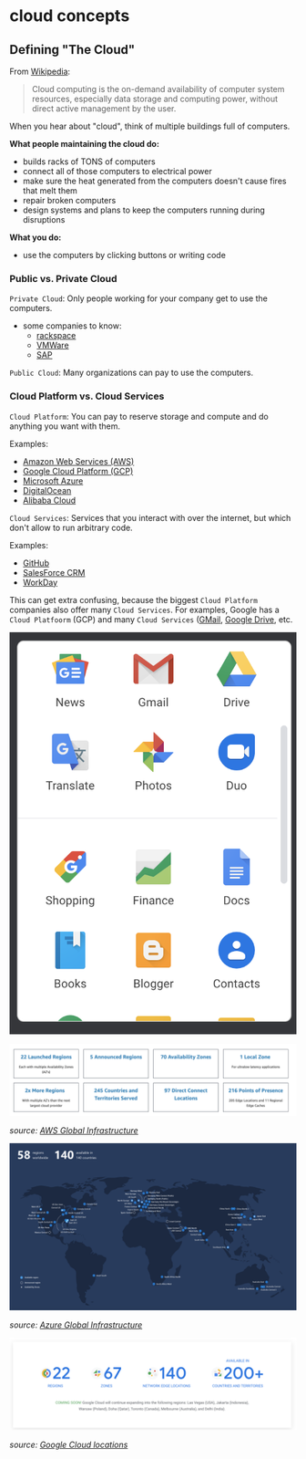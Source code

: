 # cloud concepts

## Defining "The Cloud"

From [Wikipedia](https://en.wikipedia.org/wiki/Cloud_computing):

> Cloud computing is the on-demand availability of computer system resources, especially data storage and computing power, without direct active management by the user.

When you hear about "cloud", think of multiple buildings full of computers.

**What people maintaining the cloud do:**

* builds racks of TONS of computers
* connect all of those computers to electrical power
* make sure the heat generated from the computers doesn't cause fires that melt them
* repair broken computers
* design systems and plans to keep the computers running during disruptions

**What you do:**

* use the computers by clicking buttons or writing code

### Public vs. Private Cloud

`Private Cloud`: Only people working for your company get to use the computers.

* some companies to know:
    - [rackspace](https://www.rackspace.com/)
    - [VMWare](https://www.vmware.com/)
    - [SAP](https://www.sap.com/products/hana-enterprise-cloud.html)

`Public Cloud`: Many organizations can pay to use the computers.

### Cloud Platform vs. Cloud Services

`Cloud Platform`: You can pay to reserve storage and compute and do anything you want with them.

Examples:

* [Amazon Web Services (AWS)](https://aws.amazon.com/)
* [Google Cloud Platform (GCP)](https://cloud.google.com/)
* [Microsoft Azure](https://azure.microsoft.com/en-us/)
* [DigitalOcean](https://www.digitalocean.com/)
* [Alibaba Cloud](https://us.alibabacloud.com/)

`Cloud Services`: Services that you interact with over the internet, but which don't allow to run arbitrary code.

Examples:

* [GitHub](https://github.com/)
* [SalesForce CRM](https://www.salesforce.com/ap/cloudcomputing/)
* [WorkDay](https://www.workday.com/)

This can get extra confusing, because the biggest `Cloud Platform` companies also offer many `Cloud Services`. For examples, Google has a `Cloud Platfoorm` (GCP) and many `Cloud Services` ([GMail](https://www.google.com/gmail/about/), [Google Drive](https://www.google.com/docs/about/), etc.

![](./img/google-cloud-services.png)

![](./img/aws-regions.png)

*source: [AWS Global Infrastructure](https://aws.amazon.com/about-aws/global-infrastructure/)*

![](./img/azure-regions.png)

*source: [Azure Global Infrastructure](https://azure.microsoft.com/en-us/global-infrastructure/regions/)*

![](./img/google-regions.png)

*source: [Google Cloud locations](https://cloud.google.com/about/locations)*

